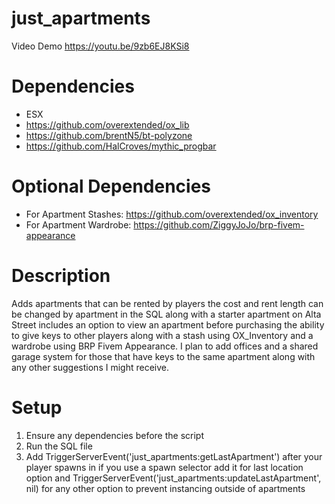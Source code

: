 # just_apartments
 
Video Demo https://youtu.be/9zb6EJ8KSi8

# Dependencies

- ESX 
- https://github.com/overextended/ox_lib    
- https://github.com/brentN5/bt-polyzone
- https://github.com/HalCroves/mythic_progbar

# Optional Dependencies

- For Apartment Stashes: https://github.com/overextended/ox_inventory
- For Apartment Wardrobe: https://github.com/ZiggyJoJo/brp-fivem-appearance


# Description

Adds apartments that can be rented by players the cost and rent length can be changed by apartment in the SQL along with a starter apartment on Alta Street includes an option to view an apartment before purchasing the ability to give keys to other players along with a stash using OX_Inventory and a wardrobe using BRP Fivem Appearance. I plan to add offices and a shared garage system for those that have keys to the same apartment along with any other suggestions I might receive.


# Setup

1. Ensure any dependencies before the script 
2. Run the SQL file 
3. Add TriggerServerEvent('just_apartments:getLastApartment') after your player spawns in if you use a spawn selector add it for last location option and TriggerServerEvent('just_apartments:updateLastApartment', nil) for any other option to prevent instancing outside of apartments
